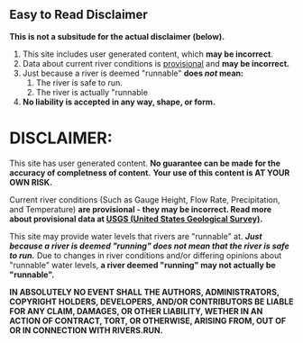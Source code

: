 ## Easy to Read Disclaimer

**This is not a subsitude for the actual disclaimer (below).**


1. This site includes user generated content, which **may be incorrect**.
1. Data about current river conditions is [provisional](https://water.usgs.gov/data/provisional.html) and **may be incorrect.**
1. Just because a river is deemed "runnable" **does *not* mean:**
   1. The river is safe to run.
   1. The river is actually "runnable
1. **No liability is accepted in any way, shape, or form.**
   
   




# DISCLAIMER:

This site has user generated content. **No guarantee can be made for the accuracy of completness of content.** 
**Your use of this content is AT YOUR OWN RISK.**


Current river conditions (Such as Gauge Height, Flow Rate, Precipitation, and Temperature) **are provisional - they may be incorrect. Read more about provisional data at [USGS (United States Geological Survey)](https://water.usgs.gov/data/provisional.html).**


This site may provide water levels that rivers are "runnable" at. ***Just because a river is deemed "running" does not mean that the river is safe to run.*** Due to changes in river conditions and/or differing opinions about "runnable" water levels, **a river deemed "running" may not actually be "runnable".**


**IN ABSOLUTELY NO EVENT SHALL THE AUTHORS, ADMINISTRATORS, COPYRIGHT HOLDERS, DEVELOPERS, AND/OR CONTRIBUTORS BE LIABLE FOR ANY CLAIM, DAMAGES, OR OTHER LIABILITY, WETHER IN AN ACTION OF CONTRACT, TORT, OR OTHERWISE, ARISING FROM, OUT OF OR IN CONNECTION WITH RIVERS.RUN.**
